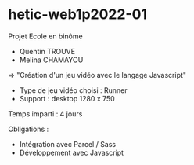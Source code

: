 # hetic-web1p2022-01

Projet Ecole en binôme
- Quentin TROUVE
- Melina CHAMAYOU

=> "Création d'un jeu vidéo avec le langage Javascript"

- Type de jeu vidéo choisi : Runner
- Support : desktop 1280 x 750

Temps imparti : 4 jours

Obligations :

- Intégration avec Parcel / Sass 
- Développement avec Javascript
